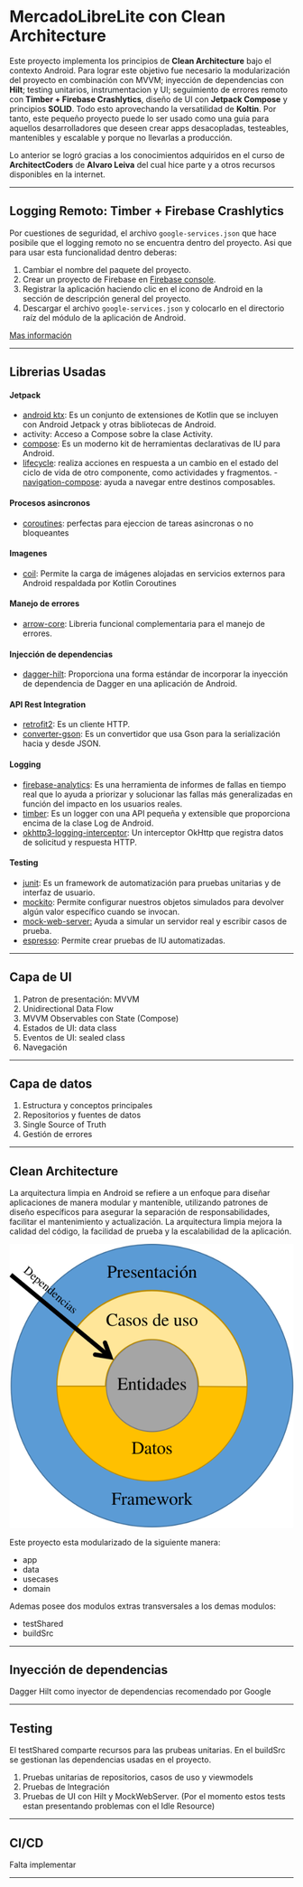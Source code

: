  # MercadoLibreLite con Clean Architecture

Este proyecto implementa los principios de **Clean Architecture** bajo el contexto Android. Para lograr este objetivo fue necesario la modularización del proyecto en combinación con MVVM; inyección de dependencias con **Hilt**; testing unitarios, instrumentacion y UI; seguimiento de errores remoto con **Timber + Firebase Crashlytics**, diseño de UI con **Jetpack Compose** y principios **SOLID**. Todo esto aprovechando la versatilidad de **Koltin**. Por tanto, este pequeño proyecto puede lo ser usado como una guia para aquellos desarrolladores que deseen crear apps desacopladas, testeables, mantenibles y escalable y porque no llevarlas a producción.

Lo anterior se logró gracias a los conocimientos adquiridos en el curso de **ArchitectCoders** de **Alvaro Leiva** del cual hice parte y a otros recursos disponibles en la internet.

------------

## Logging Remoto: Timber + Firebase Crashlytics
Por cuestiones de seguridad, el archivo `google-services.json` que hace posibile que el logging remoto no se encuentra dentro del proyecto. Asi que para usar esta funcionalidad dentro deberas:

1. Cambiar el nombre del paquete del proyecto.
2. Crear un proyecto de Firebase en [Firebase console](http://https://console.firebase.google.com/?authuser=0 "Firebase console").
3. Registrar la aplicación haciendo clic en el icono de Android en la sección de descripción general del proyecto.
4. Descargar el archivo `google-services.json` y colocarlo en el directorio raíz del módulo de la aplicación de Android.

[Mas información](https://proandroiddev.com/remote-logging-with-timber-and-firebase-realtime-database-a9dfbe66284c "Mas información")

------------

## Librerias Usadas 

#### Jetpack
- [android ktx](https://developer.android.com/kotlin/ktx "android ktx"): Es un conjunto de extensiones de Kotlin que se incluyen con Android Jetpack y otras bibliotecas de Android.
- activity: Acceso a Compose sobre la clase Activity.
- [compose](https://developer.android.com/jetpack/androidx/releases/compose?hl=en "compose"): Es un moderno kit de herramientas declarativas de IU para Android.
- [lifecycle](https://developer.android.com/jetpack/androidx/releases/lifecycle "lifecycle"): realiza  acciones en respuesta a un cambio en el estado del ciclo de vida de otro componente, como actividades y fragmentos.
-[navigation-compose](https://developer.android.com/jetpack/compose/navigation " navigation-compose"): ayuda a navegar entre destinos composables. 

#### Procesos asincronos
- [coroutines](https://kotlinlang.org/docs/coroutines-overview.html "coroutines"): perfectas para ejeccion de tareas asincronas o no bloqueantes


#### Imagenes
-  [coil](https://coil-kt.github.io/coil/ "coil"): Permite la carga de imágenes alojadas en servicios externos para Android respaldada por Kotlin Coroutines

#### Manejo de errores
- [arrow-core](https://arrow-kt.io/docs/core/ "arrow-core"): Libreria funcional complementaria para el manejo de errores.

#### Injección de dependencias
- [dagger-hilt](https://dagger.dev/hilt/ "dagger-hilt"): Proporciona una forma estándar de incorporar la inyección de dependencia de Dagger en una aplicación de Android.

#### API Rest Integration
- [retrofit2](https://square.github.io/retrofit/ "retrofit2"): Es un cliente HTTP.
- [converter-gson](https://github.com/square/retrofit/tree/master/retrofit-converters/gson "converter-gson"): Es un convertidor que usa Gson para la serialización hacia y desde JSON.

#### Logging
- [firebase-analytics](https://firebase.google.com/products/analytics/ "firebase-analytics"): Es una herramienta de informes de fallas en tiempo real que lo ayuda a priorizar y solucionar las fallas más generalizadas en función del impacto en los usuarios reales.
- [timber](https://github.com/JakeWharton/timber "timber"): Es un logger con una API pequeña y extensible que proporciona encima de la clase Log de Android.
- [okhttp3-logging-interceptor](https://github.com/square/okhttp/tree/master/okhttp-logging-interceptor "logging-interceptor"): Un interceptor OkHttp que registra datos de solicitud y respuesta HTTP.

#### Testing
- [junit](https://junit.org/junit4/ "junit"): Es un framework de automatización para pruebas unitarias y de interfaz de usuario.
- [mockito](https://site.mockito.org/ "mockito"): Permite configurar nuestros objetos simulados para devolver algún valor específico cuando se invocan.
- [mock-web-server:](https://github.com/square/okhttp/tree/master/mockwebserver "mock-web-server:") Ayuda a simular un servidor real y escribir casos de prueba.
- [espresso](https://developer.android.com/training/testing/espresso "espresso"): Permite crear pruebas de IU automatizadas.


------------

## Capa de UI

1. Patron de presentación: MVVM
2. Unidirectional Data Flow
3. MVVM Observables con State (Compose)
4. Estados de UI: data class
5. Eventos de UI: sealed class
6. Navegación

------------

## Capa de datos

1. Estructura y conceptos principales
2. Repositorios  y fuentes de datos
3. Single Source of Truth
4. Gestión de errores

------------

## Clean Architecture

La arquitectura limpia en Android se refiere a un enfoque para diseñar aplicaciones de manera modular y mantenible, utilizando patrones de diseño específicos para asegurar la separación de responsabilidades, facilitar el mantenimiento y actualización. La arquitectura limpia mejora la calidad del código, la facilidad de prueba y la escalabilidad de la aplicación.

<p align="center">
  <img src="https://github.com/lumec/MercadoLibreChallenge/blob/compose_testing/images/clean_architecture_es.png"/>
</p>

Este proyecto esta modularizado de la siguiente manera:

- app
- data
- usecases
- domain

Ademas posee dos modulos extras transversales a los demas modulos:

- testShared
- buildSrc

------------

## Inyección de dependencias

Dagger Hilt como inyector de dependencias recomendado por Google

------------

## Testing

El testShared comparte recursos para las prubeas unitarias. 
En el buildSrc se gestionan las dependencias usadas en el proyecto.

1. Pruebas unitarias de repositorios, casos de uso y viewmodels
2. Pruebas de Integración
3. Pruebas de UI con Hilt y MockWebServer. (Por el momento estos tests estan presentando problemas con el Idle Resource)

-------

## CI/CD

Falta implementar

-------
